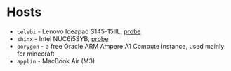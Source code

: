 # Hosts

- `celebi` - Lenovo Ideapad S145-15IIL, [probe](https://linux-hardware.org/?probe=9c7ba4a173)
- `shinx` - Intel NUC6i5SYB, [probe](https://linux-hardware.org/?probe=f566c56a9f)
- `porygon` - a free Oracle ARM Ampere A1 Compute instance, used mainly for minecraft
- `applin` - MacBook Air (M3)